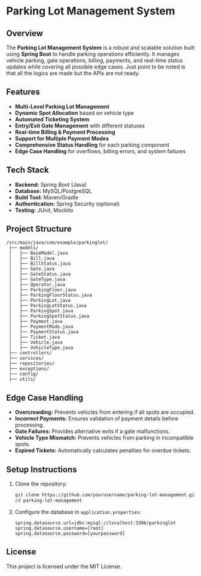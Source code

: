 # Parking Lot Management System

## Overview
The **Parking Lot Management System** is a robust and scalable solution built using **Spring Boot** to handle parking operations efficiently. It manages vehicle parking, gate operations, billing, payments, and real-time status updates while covering all possible edge cases. Just point to be noted is that all the logics are made but the APIs are not ready.

## Features
- **Multi-Level Parking Lot Management**
- **Dynamic Spot Allocation** based on vehicle type
- **Automated Ticketing System**
- **Entry/Exit Gate Management** with different statuses
- **Real-time Billing & Payment Processing**
- **Support for Multiple Payment Modes**
- **Comprehensive Status Handling** for each parking component
- **Edge Case Handling** for overflows, billing errors, and system failures

## Tech Stack
- **Backend:** Spring Boot (Java)
- **Database:** MySQL/PostgreSQL
- **Build Tool:** Maven/Gradle
- **Authentication:** Spring Security (optional)
- **Testing:** JUnit, Mockito

## Project Structure
```
/src/main/java/com/example/parkinglot/
 ├── models/
 │   ├── BaseModel.java
 │   ├── Bill.java
 │   ├── BillStatus.java
 │   ├── Gate.java
 │   ├── GateStatus.java
 │   ├── GateType.java
 │   ├── Operator.java
 │   ├── ParkingFloor.java
 │   ├── ParkingFloorStatus.java
 │   ├── ParkingLot.java
 │   ├── ParkingLotStatus.java
 │   ├── ParkingSpot.java
 │   ├── ParkingSpotStatus.java
 │   ├── Payment.java
 │   ├── PaymentMode.java
 │   ├── PaymentStatus.java
 │   ├── Ticket.java
 │   ├── Vehicle.java
 │   ├── VehicleType.java
 ├── controllers/
 ├── services/
 ├── repositories/
 ├── exceptions/
 ├── config/
 ├── utils/
```

## Edge Case Handling
- **Overcrowding:** Prevents vehicles from entering if all spots are occupied.
- **Incorrect Payments:** Ensures validation of payment details before processing.
- **Gate Failures:** Provides alternative exits if a gate malfunctions.
- **Vehicle Type Mismatch:** Prevents vehicles from parking in incompatible spots.
- **Expired Tickets:** Automatically calculates penalties for overdue tickets.

## Setup Instructions
1. Clone the repository:
   ```sh
   git clone https://github.com/yourusername/parking-lot-management.git
   cd parking-lot-management
   ```
2. Configure the database in `application.properties`:
   ```properties
   spring.datasource.url=jdbc:mysql://localhost:3306/parkinglot
   spring.datasource.username=[root]
   spring.datasource.password=[yourpassword]
   ```

## License
This project is licensed under the MIT License.

